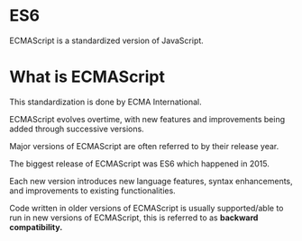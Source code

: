 # ES6

ECMAScript is a standardized version of JavaScript.

# What is ECMAScript

This standardization is done by ECMA International.

ECMAScript evolves overtime, with new features and improvements being added through successive versions.

Major versions of ECMAScript are often referred to by their release year.

The biggest release of ECMAScript was ES6 which happened in 2015.

Each new version introduces new language features, syntax enhancements, and improvements to existing functionalities.

Code written in older versions of ECMAScript is usually supported/able to run in new versions of ECMAScript, this is referred to as **backward compatibility.**

